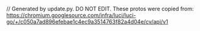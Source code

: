 // Generated by update.py. DO NOT EDIT.
These protos were copied from:
https://chromium.googlesource.com/infra/luci/luci-go/+/c050a7ad896efebae1c4ec9a3514763f82a4d04e/cv/api/v1

